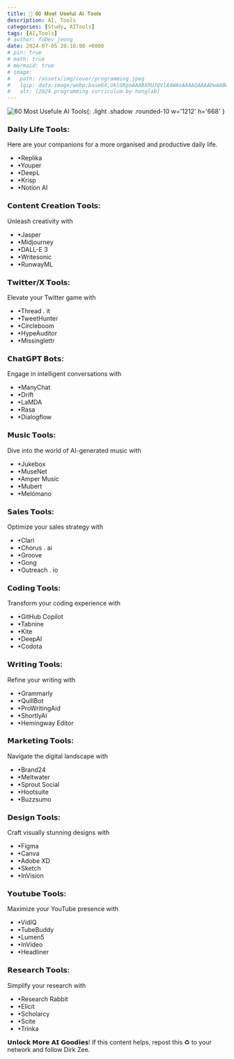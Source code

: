 ```yaml
---
title: 📌 𝟔𝟎 𝐌𝐨𝐬𝐭 𝐔𝐬𝐞𝐟𝐮𝐥 𝐀𝐈 𝐓𝐨𝐨𝐥𝐬
description: AI, Tools
categories: [Study, AITools]
tags: [AI,Tools]
# author: foDev_jeong
date: 2024-07-05 20:10:00 +0800
# pin: true
# math: true
# mermaid: true
# image:
#   path: /assets/img/cover/programming.jpeg
#   lqip: data:image/webp;base64,UklGRpoAAABXRUJQVlA4WAoAAAAQAAAADwAABwAAQUxQSDIAAAARL0AmbZurmr57yyIiqE8oiG0bejIYEQTgqiDA9vqnsUSI6H+oAERp2HZ65qP/VIAWAFZQOCBCAAAA8AEAnQEqEAAIAAVAfCWkAALp8sF8rgRgAP7o9FDvMCkMde9PK7euH5M1m6VWoDXf2FkP3BqV0ZYbO6NA/VFIAAAA
#   alt: [2024 programming curriculum by honglab]
---
```



![ 60 Most Usefule AI Tools ](/assets/img/blog/60_Most_Useful_AI_Tools.gif){: .light .shadow .rounded-10 w='1212' h='668' }

### 𝗗𝗮𝗶𝗹𝘆 𝗟𝗶𝗳𝗲 𝗧𝗼𝗼𝗹𝘀:
Here are your companions for a more organised and productive daily life.
- •Replika
- •Youper
- •DeepL
- •Krisp
- •Notion AI

### 𝗖𝗼𝗻𝘁𝗲𝗻𝘁 𝗖𝗿𝗲𝗮𝘁𝗶𝗼𝗻 𝗧𝗼𝗼𝗹𝘀:
Unleash creativity with
- •Jasper
- •Midjourney
- •DALL-E 3
- •Writesonic
- •RunwayML

### 𝗧𝘄𝗶𝘁𝘁𝗲𝗿/𝗫 𝗧𝗼𝗼𝗹𝘀:
Elevate your Twitter game with
- •Thread . it
- •TweetHunter
- •Circleboom
- •HypeAuditor
- •Missinglettr

### 𝗖𝗵𝗮𝘁𝗚𝗣𝗧 𝗕𝗼𝘁𝘀:
Engage in intelligent conversations with
- •ManyChat
- •Drift
- •LaMDA
- •Rasa
- •Dialogflow

### 𝗠𝘂𝘀𝗶𝗰 𝗧𝗼𝗼𝗹𝘀:
Dive into the world of AI-generated music with
- •Jukebox
- •MuseNet
- •Amper Music
- •Mubert
- •Melómano

### 𝗦𝗮𝗹𝗲𝘀 𝗧𝗼𝗼𝗹𝘀:
Optimize your sales strategy with
- •Clari
- •Chorus . ai
- •Groove
- •Gong
- •Outreach . io

### 𝗖𝗼𝗱𝗶𝗻𝗴 𝗧𝗼𝗼𝗹𝘀:
Transform your coding experience with
- •GitHub Copilot
- •Tabnine
- •Kite
- •DeepAI
- •Codota

### 𝗪𝗿𝗶𝘁𝗶𝗻𝗴 𝗧𝗼𝗼𝗹𝘀:
Refine your writing with
- •Grammarly
- •QuillBot
- •ProWritingAid
- •ShortlyAI
- •Hemingway Editor

### 𝗠𝗮𝗿𝗸𝗲𝘁𝗶𝗻𝗴 𝗧𝗼𝗼𝗹𝘀:
Navigate the digital landscape with
- •Brand24
- •Meltwater
- •Sprout Social
- •Hootsuite
- •Buzzsumo

### 𝗗𝗲𝘀𝗶𝗴𝗻 𝗧𝗼𝗼𝗹𝘀:
Craft visually stunning designs with
- •Figma
- •Canva
- •Adobe XD
- •Sketch
- •InVision

### 𝗬𝗼𝘂𝘁𝘂𝗯𝗲 𝗧𝗼𝗼𝗹𝘀:
Maximize your YouTube presence with
- •VidIQ
- •TubeBuddy
- •Lumen5
- •InVideo
- •Headliner

### 𝗥𝗲𝘀𝗲𝗮𝗿𝗰𝗵 𝗧𝗼𝗼𝗹𝘀:
Simplify your research with
- •Research Rabbit
- •Elicit
- •Scholarcy
- •Scite
- •Trinka

𝗨𝗻𝗹𝗼𝗰𝗸 𝗠𝗼𝗿𝗲 𝗔𝗜 𝗚𝗼𝗼𝗱𝗶𝗲𝘀!
If this content helps, repost this ♻️ to your network and follow Dirk Zee.


